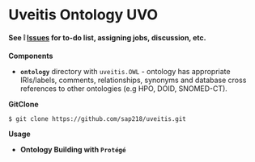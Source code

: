 # Uveitis Ontology UVO

#### See :grey_exclamation: [Issues](https://github.com/sap218/uveitis/issues)  for to-do list, assigning jobs, discussion, etc.

**Components**
* **`ontology`** directory with `uveitis.OWL` - ontology has appropriate IRIs/labels, comments, relationships, synonyms and database cross references to other ontologies (e.g HPO, DOID, SNOMED-CT).

**GitClone**

```
$ git clone https://github.com/sap218/uveitis.git
```

**Usage**

* **Ontology Building with `Protégé`**
